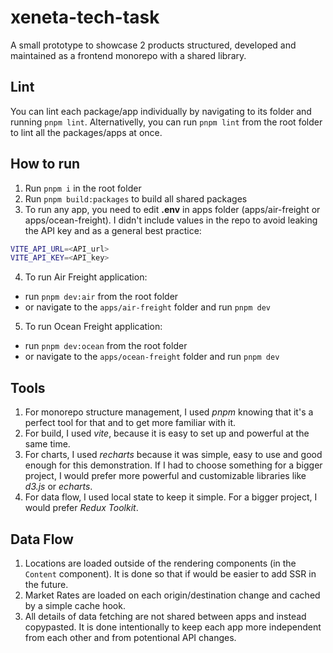 # xeneta-tech-task

A small prototype to showcase 2 products structured, developed and maintained as a frontend monorepo with a shared library.

## Lint

You can lint each package/app individually by navigating to its folder and running `pnpm lint`. Alternativelly, you can run `pnpm lint` from the root folder to lint all the packages/apps at once.

## How to run

1. Run `pnpm i` in the root folder
2. Run `pnpm build:packages` to build all shared packages
3. To run any app, you need to edit **.env** in apps folder (apps/air-freight or apps/ocean-freight). I didn't include values in the repo to avoid leaking the API key and as a general best practice:

```bash
VITE_API_URL=<API_url>
VITE_API_KEY=<API_key>
```

4. To run Air Freight application:

- run `pnpm dev:air` from the root folder
- or navigate to the `apps/air-freight` folder and run `pnpm dev`

5. To run Ocean Freight application:

- run `pnpm dev:ocean` from the root folder
- or navigate to the `apps/ocean-freight` folder and run `pnpm dev`

## Tools

1. For monorepo structure management, I used _pnpm_ knowing that it's a perfect tool for that and to get more familiar with it.
2. For build, I used _vite_, because it is easy to set up and powerful at the same time.
3. For charts, I used _recharts_ because it was simple, easy to use and good enough for this demonstration. If I had to choose something for a bigger project, I would prefer more powerful and customizable libraries like _d3.js_ or _echarts_.
4. For data flow, I used local state to keep it simple. For a bigger project, I would prefer _Redux Toolkit_.

## Data Flow

1. Locations are loaded outside of the rendering components (in the `Content` component). It is done so that if would be easier to add SSR in the future.
2. Market Rates are loaded on each origin/destination change and cached by a simple cache hook.
3. All details of data fetching are not shared between apps and instead copypasted. It is done intentionally to keep each app more independent from each other and from potentional API changes.
